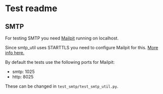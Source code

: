 # Test readme

## SMTP

For testing SMTP you need [Mailpit](https://mailpit.axllent.org/) running on localhost.

Since smtp_util uses STARTTLS you need to configure Mailpit for this. [More info here.](https://mailpit.axllent.org/docs/configuration/smtp/#smtp-with-starttls)

By default the tests use the following ports for Mailpit:
- smtp: 1025
- http: 8025

These can be changed in `test_smtp/test_smtp_util.py`.
